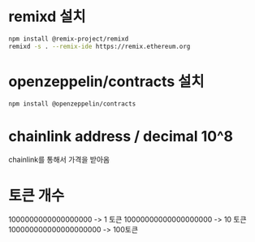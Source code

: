 # remixd 설치

```sh
npm install @remix-project/remixd
remixd -s . --remix-ide https://remix.ethereum.org
```

# openzeppelin/contracts 설치

```sh
npm install @openzeppelin/contracts
```

# chainlink address / decimal 10^8

chainlink를 통해서 가격을 받아옴

# 토큰 개수

1000000000000000000 -> 1 토큰
10000000000000000000 -> 10 토큰
100000000000000000000 -> 100토큰
